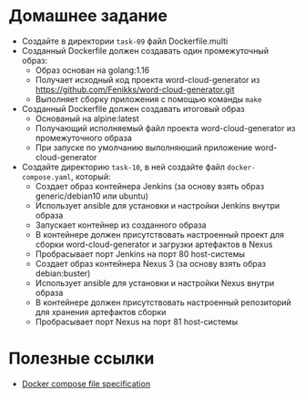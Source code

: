 # Домашнее задание

- Создайте в директории `task-09` файл Dockerfile.multi
- Созданный Dockerfile должен создавать один промежуточный образ:
  - Образ основан на golang:1.16
  - Получает исходный код проекта word-cloud-generator из https://github.com/Fenikks/word-cloud-generator.git
  - Выполняет сборку приложения с помощью команды `make`
- Созданный Dockerfile должен создавать итоговый образ 
  - Основаный на alpine:latest
  - Получающий исполняемый файл проекта word-cloud-generator из промежуточного образа
  - При запуске по умолчанию выполняюший приложение word-cloud-generator
&nbsp;
- Создайте директорию `task-10`, в ней создайте файл `docker-compose.yaml`, который:
  - Создает образ контейнера Jenkins (за основу взять образ generic/debian10 или ubuntu)
  - Использует ansible для установки и настройки Jenkins внутри образа
  - Запускает контейнер из созданного образа
  - В контейнере должен присутствовать настроенный проект для сборки word-cloud-generator и загрузки артефактов в Nexus
  - Пробрасывает порт Jenkins на порт 80 host-системы
  - Создает образ контейнера Nexus 3 (за основу взять образ debian:buster)
  - Использует ansible для установки и настройки Nexus внутри образа
  - В контейнере должен присутствовать настроенный репозиторий для хранения артефактов сборки
  - Пробрасывает порт Nexus на порт 81 host-системы

# Полезные ссылки
- [Docker compose file specification](https://docs.docker.com/compose/compose-file/compose-versioning/)
